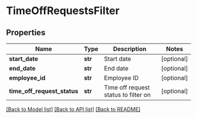 # TimeOffRequestsFilter


## Properties
Name | Type | Description | Notes
------------ | ------------- | ------------- | -------------
**start_date** | **str** | Start date | [optional] 
**end_date** | **str** | End date | [optional] 
**employee_id** | **str** | Employee ID | [optional] 
**time_off_request_status** | **str** | Time off request status to filter on | [optional] 

[[Back to Model list]](../../README.md#documentation-for-models) [[Back to API list]](../../README.md#documentation-for-api-endpoints) [[Back to README]](../../README.md)


